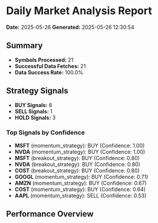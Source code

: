 # Daily Market Analysis Report
**Date:** 2025-05-26
**Generated:** 2025-05-26 12:30:54

## Summary
- **Symbols Processed:** 21
- **Successful Data Fetches:** 21
- **Data Success Rate:** 100.0%

## Strategy Signals
- **BUY Signals:** 8
- **SELL Signals:** 1
- **HOLD Signals:** 3

### Top Signals by Confidence
- **MSFT** (momentum_strategy): BUY (Confidence: 1.00)
- **NVDA** (momentum_strategy): BUY (Confidence: 1.00)
- **MSFT** (breakout_strategy): BUY (Confidence: 0.80)
- **NVDA** (breakout_strategy): BUY (Confidence: 0.80)
- **COST** (breakout_strategy): BUY (Confidence: 0.80)
- **GOOGL** (momentum_strategy): BUY (Confidence: 0.71)
- **AMZN** (momentum_strategy): BUY (Confidence: 0.67)
- **COST** (momentum_strategy): BUY (Confidence: 0.64)
- **AAPL** (momentum_strategy): SELL (Confidence: 0.53)

## Performance Overview
